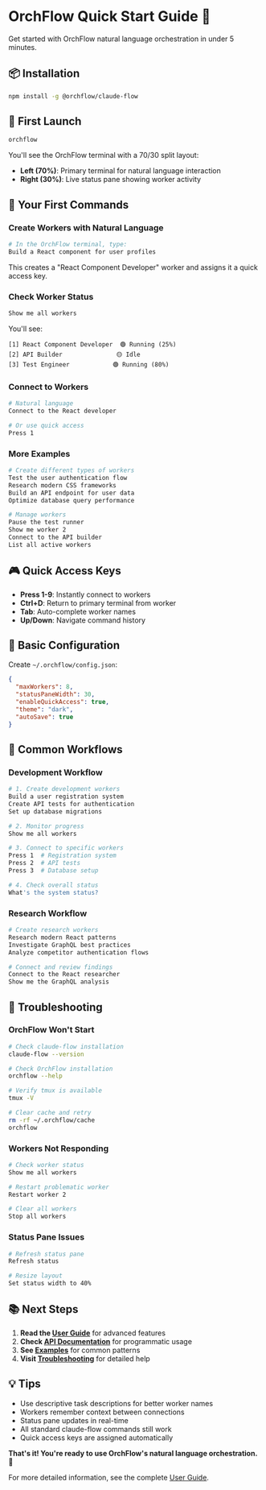 # OrchFlow Quick Start Guide 🚀

Get started with OrchFlow natural language orchestration in under 5 minutes.

## 📦 Installation

```bash
npm install -g @orchflow/claude-flow
```

## 🎯 First Launch

```bash
orchflow
```

You'll see the OrchFlow terminal with a 70/30 split layout:
- **Left (70%)**: Primary terminal for natural language interaction
- **Right (30%)**: Live status pane showing worker activity

## 💬 Your First Commands

### Create Workers with Natural Language

```bash
# In the OrchFlow terminal, type:
Build a React component for user profiles
```

This creates a "React Component Developer" worker and assigns it a quick access key.

### Check Worker Status

```bash
Show me all workers
```

You'll see:
```
[1] React Component Developer  🟢 Running (25%)
[2] API Builder               🟡 Idle
[3] Test Engineer            🟢 Running (80%)
```

### Connect to Workers

```bash
# Natural language
Connect to the React developer

# Or use quick access
Press 1
```

### More Examples

```bash
# Create different types of workers
Test the user authentication flow
Research modern CSS frameworks
Build an API endpoint for user data
Optimize database query performance

# Manage workers
Pause the test runner
Show me worker 2
Connect to the API builder
List all active workers
```

## 🎮 Quick Access Keys

- **Press 1-9**: Instantly connect to workers
- **Ctrl+D**: Return to primary terminal from worker
- **Tab**: Auto-complete worker names
- **Up/Down**: Navigate command history

## 🔧 Basic Configuration

Create `~/.orchflow/config.json`:

```json
{
  "maxWorkers": 8,
  "statusPaneWidth": 30,
  "enableQuickAccess": true,
  "theme": "dark",
  "autoSave": true
}
```

## 🎯 Common Workflows

### Development Workflow

```bash
# 1. Create development workers
Build a user registration system
Create API tests for authentication
Set up database migrations

# 2. Monitor progress
Show me all workers

# 3. Connect to specific workers
Press 1  # Registration system
Press 2  # API tests
Press 3  # Database setup

# 4. Check overall status
What's the system status?
```

### Research Workflow

```bash
# Create research workers
Research modern React patterns
Investigate GraphQL best practices
Analyze competitor authentication flows

# Connect and review findings
Connect to the React researcher
Show me the GraphQL analysis
```

## 🚨 Troubleshooting

### OrchFlow Won't Start

```bash
# Check claude-flow installation
claude-flow --version

# Check OrchFlow installation
orchflow --help

# Verify tmux is available
tmux -V

# Clear cache and retry
rm -rf ~/.orchflow/cache
orchflow
```

### Workers Not Responding

```bash
# Check worker status
Show me all workers

# Restart problematic worker
Restart worker 2

# Clear all workers
Stop all workers
```

### Status Pane Issues

```bash
# Refresh status pane
Refresh status

# Resize layout
Set status width to 40%
```

## 📚 Next Steps

1. **Read the [User Guide](USER_GUIDE.md)** for advanced features
2. **Check [API Documentation](API.md)** for programmatic usage  
3. **See [Examples](EXAMPLES.md)** for common patterns
4. **Visit [Troubleshooting](TROUBLESHOOTING.md)** for detailed help

## 💡 Tips

- Use descriptive task descriptions for better worker names
- Workers remember context between connections
- Status pane updates in real-time
- All standard claude-flow commands still work
- Quick access keys are assigned automatically

**That's it! You're ready to use OrchFlow's natural language orchestration.** 🎉

For more detailed information, see the complete [User Guide](USER_GUIDE.md).